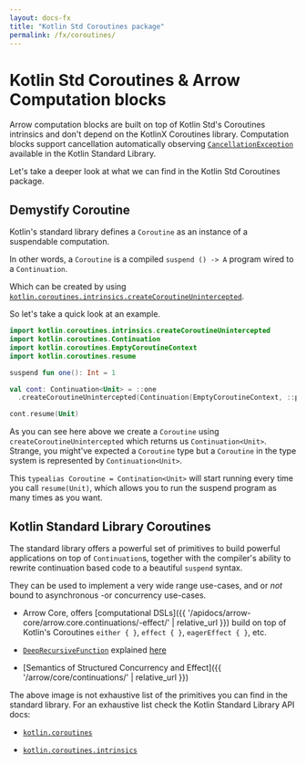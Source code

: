 ```yaml
---
layout: docs-fx
title: "Kotlin Std Coroutines package"
permalink: /fx/coroutines/
---
```


# Kotlin Std Coroutines & Arrow Computation blocks

Arrow computation blocks are built on top of Kotlin Std's Coroutines intrinsics and don't depend on the KotlinX Coroutines library.
Computation blocks support cancellation automatically observing [`CancellationException`](https://kotlinlang.org/api/latest/jvm/stdlib/kotlin.coroutines.cancellation/-cancellation-exception/) available in the Kotlin Standard Library.

Let's take a deeper look at what we can find in the Kotlin Std Coroutines package.

## Demystify Coroutine 

Kotlin's standard library defines a `Coroutine` as an instance of a suspendable computation.

In other words, a `Coroutine` is a compiled `suspend () -> A` program wired to a `Continuation`.

Which can be created by using [`kotlin.coroutines.intrinsics.createCoroutineUnintercepted`](https://kotlinlang.org/api/latest/jvm/stdlib/kotlin.coroutines.intrinsics/create-coroutine-unintercepted.html).

So let's take a quick look at an example.

```kotlin
import kotlin.coroutines.intrinsics.createCoroutineUnintercepted
import kotlin.coroutines.Continuation
import kotlin.coroutines.EmptyCoroutineContext
import kotlin.coroutines.resume

suspend fun one(): Int = 1

val cont: Continuation<Unit> = ::one
  .createCoroutineUnintercepted(Continuation(EmptyCoroutineContext, ::println))

cont.resume(Unit)
```

As you can see here above we create a `Coroutine` using `createCoroutineUnintercepted` which returns us `Continuation<Unit>`.
Strange, you might've expected a `Coroutine` type but a `Coroutine` in the type system is represented by `Continuation<Unit>`.

This `typealias Coroutine = Contination<Unit>` will start running every time you call `resume(Unit)`, which allows you to run the suspend program as many times as you want.

## Kotlin Standard Library Coroutines

The standard library offers a powerful set of primitives to build powerful applications on top of `Continuation`s,
together with the compiler's ability to rewrite continuation based code to a beautiful `suspend` syntax.

They can be used to implement a very wide range use-cases, and or *not* bound to asynchronous -or concurrency use-cases.

- Arrow Core, offers [computational DSLs]({{ '/apidocs/arrow-core/arrow.core.continuations/-effect/' | relative_url }}) build on top of Kotlin's Coroutines `either { }`, `effect { }`, `eagerEffect { }`, etc.

- [`DeepRecursiveFunction`](https://kotlinlang.org/api/latest/jvm/stdlib/kotlin/-deep-recursive-function/) explained [here](https://medium.com/@elizarov/deep-recursion-with-coroutines-7c53e15993e3)

- [Semantics of Structured Concurrency and Effect]({{ '/arrow/core/continuations/' | relative_url }})

The above image is not exhaustive list of the primitives you can find in the standard library.
For an exhaustive list check the Kotlin Standard Library API docs:

 - [`kotlin.coroutines`](https://kotlinlang.org/api/latest/jvm/stdlib/kotlin.coroutines/)

 - [`kotlin.coroutines.intrinsics`](https://kotlinlang.org/api/latest/jvm/stdlib/kotlin.coroutines.intrinsics/)
